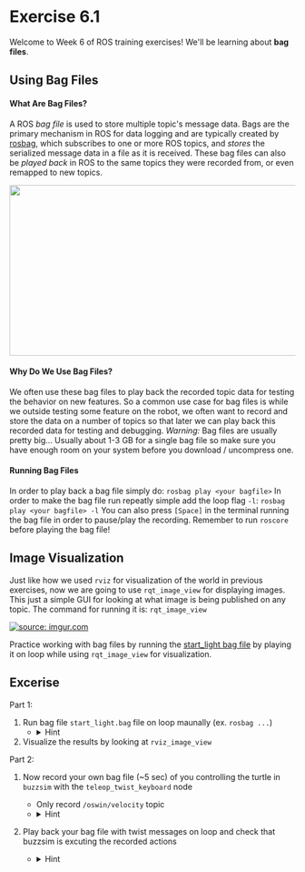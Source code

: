 # Exercise 6.1
Welcome to Week 6 of ROS training exercises! We'll be learning about **bag files**.

## Using Bag Files
#### What Are Bag Files?
A ROS _bag file_ is used to store multiple topic's message data. Bags are the primary mechanism
in ROS for data logging and are typically created by [rosbag](http://wiki.ros.org/rosbag),
which subscribes to one or more ROS topics, and _stores_ the serialized message data in a file as it is
received. These bag files can also be _played back_ in ROS to the same topics they were recorded from,
or even remapped to new topics.

<img width="860" height="300" src="https://i.imgur.com/HxoUDXd.png"/>

#### Why Do We Use Bag Files?
We often use these bag files to play back the recorded topic data for testing the behavior on new features.
So a common use case for bag files is while we outside testing some feature on the robot, we often
want to record and store the data on a number of topics so that later we can play back this recorded
data for testing and debugging. _Warning:_ Bag files are usually pretty big... Usually
about 1-3 GB for a single bag file so make sure you have enough room on your system
before you download / uncompress one.

#### Running Bag Files
In order to play back a bag file simply do:
```rosbag play <your bagfile>```
In order to make the bag file run repeatly simple add the loop flag `-l`:
```rosbag play <your bagfile> -l```
You can also press `[Space]` in the terminal running the bag file in order to pause/play the recording.
Remember to run `roscore` before playing the bag file!

## Image Visualization
Just like how we used `rviz` for visualization of the world in previous exercises, now we
are going to use `rqt_image_view` for displaying images. This just a simple GUI for looking
at what image is being published on any topic. The command for running it is:
```rqt_image_view```

<a href="https://imgur.com/TH2EAS3"><img src="https://i.imgur.com/TH2EAS3.png" title="source: imgur.com" /></a>

 Practice working with bag files by running the
 [start_light bag file](../bag/start_light.bag) by playing it on loop while using `rqt_image_view` for visualization.

 ## Excerise
 Part 1: <br>
 1. Run bag file `start_light.bag` file on loop maunally (ex. `rosbag ...`)
    - <details> <summary>Hint</summary> rosbag play bag/start_light.bag -l
    </details>
 2. Visualize the results by looking at `rviz_image_view`


 Part 2: <br>
 1. Now record your own bag file (~5 sec) of you controlling the turtle in `buzzsim` with the `teleop_twist_keyboard` node
    - Only record `/oswin/velocity` topic
    - <details>
        <summary>Hint</summary> Four Terminals: <br>
        -roscore <br>
        -rosrun buzzsim buzzsim <br>
        -rosrun teleop_twist_keyboard teleop_twist_keyboard.py cmd_vel:=/oswin/velocity <br>
        -rosbag record -O buzzsim_example.bag /oswin/velocity
    </details>

 2. Play back your bag file with twist messages on loop and check that buzzsim is excuting the recorded actions
    - <details> <summary>Hint</summary> rosbag play buzzsim_example.bag -l
     </details>
